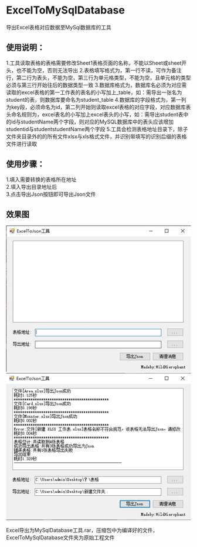 # ExcelToMySqlDatabase
导出Excel表格对应数据至MySql数据库的工具

## 使用说明：
1.工具读取表格的表格需要修改Sheet1表格页面的名称，不能以Sheet或sheet开头，也不能为空，否则无法导出
2.表格填写格式为，第一行不读，可作为备注行，第二行为表头，不能为空，第三行为单元格类型，不能为空，且单元格的类型必须与第三行开始往后的数据类型一致
3.数据库格式为，数据库名必须为对应需读取的excel表格的第一工作表的表名的小写加上_table，如：需导出一张名为student的表，则数据库要命名为student_table
4.数据库的字段格式为，第一列为key段，必须命名为id，第二列开始则读取excel表格的对应字段，对应数据库表头命名规则为，excel表名的小写加上excel表头的小写，如：需导出student表中的id与studentName两个字段，则对应的MySQL数据库中的表头应该增加studentid与studentstudentName两个字段
5.工具会检测表格地址目录下，除子文件夹目录外的的所有文件xlsx与xls格式文件，并识别带填写的识别后缀的表格文件进行读取

## 使用步骤：
1.填入需要转换的表格所在地址  
2.填入导出目录地址后  
3.点击导出Json按钮即可导出Json文件  

## 效果图
![image](https://github.com/WildHierophant/ExcelToJson/blob/master/2020528-185333.jpg)
![image](https://github.com/WildHierophant/ExcelToJson/blob/master/2020528-185505.jpg)

Excel导出为MySqlDatabase工具.rar，压缩包中为编译好的文件，ExcelToMySqlDatabase文件夹为原始工程文件
